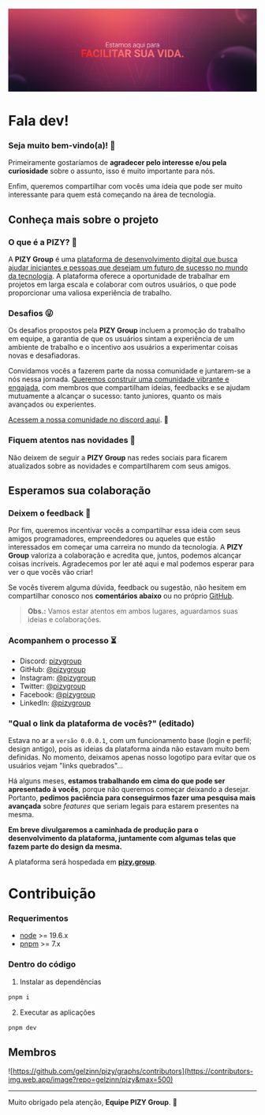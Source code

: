 !["PIZY Group banner"](https://raw.githubusercontent.com/pizygroup/.github/main/assets/pizygroup-github-banner-v2.png)

# Fala dev!
### Seja muito bem-vindo(a)! 🤗

Primeiramente gostaríamos de **agradecer pelo interesse e/ou pela curiosidade** sobre o assunto, isso é muito importante para nós.

Enfim, queremos compartilhar com vocês uma ideia que pode ser muito interessante para quem está começando na área de tecnologia.

## Conheça mais sobre o projeto

### O que é a PIZY? 🤔

A **PIZY Group** é uma <ins>plataforma de desenvolvimento digital que busca ajudar iniciantes e pessoas que desejam um futuro de sucesso no mundo da tecnologia</ins>. A plataforma oferece a oportunidade de trabalhar em projetos em larga escala e colaborar com outros usuários, o que pode proporcionar uma valiosa experiência de trabalho.

### Desafios 😜

Os desafios propostos pela **PIZY Group** incluem a promoção do trabalho em equipe, a garantia de que os usuários sintam a experiência de um ambiente de trabalho e o incentivo aos usuários a experimentar coisas novas e desafiadoras.

Convidamos vocês a fazerem parte da nossa comunidade e juntarem-se a nós nessa jornada. <ins>Queremos construir uma comunidade vibrante e engajada</ins>, com membros que compartilham ideias, feedbacks e se ajudam mutuamente a alcançar o sucesso: tanto juniores, quanto os mais avançados ou experientes.

[Acessem a nossa comunidade no discord aqui](https://discord.gg/TW3zMrtjNV). 🤗

### Fiquem atentos nas novidades 🤩

Não deixem de seguir a **PIZY Group** nas redes sociais para ficarem atualizados sobre as novidades e compartilharem com seus amigos.

## Esperamos sua colaboração

### Deixem o feedback 💬

Por fim, queremos incentivar vocês a compartilhar essa ideia com seus amigos programadores, empreendedores ou aqueles que estão interessados em começar uma carreira no mundo da tecnologia. A **PIZY Group** valoriza a colaboração e acredita que, juntos, podemos alcançar coisas incríveis. Agradecemos por ler até aqui e mal podemos esperar para ver o que vocês vão criar!

Se vocês tiverem alguma dúvida, feedback ou sugestão, não hesitem em compartilhar conosco nos **comentários abaixo** ou no próprio [GitHub](https://github.com/orgs/pizygroup/discussions/1). 

> **Obs.:** Vamos estar atentos em ambos lugares, aguardamos suas ideias e colaborações.

### Acompanhem o processo ⏳

* Discord: [pizygroup](https://discord.gg/TW3zMrtjNV)
* GitHub: [@pizygroup](https://github.com/pizygroup)
* Instagram: [@pizygroup](https://instagram.com/pizygroup/)
* Twitter: [@pizygroup](https://twitter.com/pizygroup)
* Facebook: [@pizygroup](https://facebook.com/pizygroup)
* LinkedIn: [@pizygroup](https://www.linkedin.com/company/pizygroup)

### "Qual o link da plataforma de vocês?" (editado)

Estava no ar a `versão 0.0.0.1`, com um funcionamento base (login e perfil; design antigo), pois as ideias da plataforma ainda não estavam muito bem definidas. No momento, deixamos apenas nosso logotipo para evitar que os usuários vejam "links quebrados"...

Há alguns meses, **estamos trabalhando em cima do que pode ser apresentado à vocês**, porque não queremos começar deixando a desejar. Portanto, **pedimos paciência para conseguirmos fazer uma pesquisa mais avançada** sobre _features_ que seriam legais para estarem presentes na mesma.

**Em breve divulgaremos a caminhada de produção para o desenvolvimento da plataforma, juntamente com algumas telas que fazem parte do design da mesma.**

A plataforma será hospedada em [**pizy.group**](https://pizy.group).

# Contribuição

### Requerimentos

- [node](https://nodejs.org/en/download/) >= 19.6.x
- [pnpm](https://pnpm.io/installation) >= 7.x

### Dentro do código

1. Instalar as dependências

```bash
pnpm i
```

2. Executar as aplicações

```bash
pnpm dev
```
## Membros

![https://github.com/gelzinn/pizy/graphs/contributors](https://contributors-img.web.app/image?repo=gelzinn/pizy&max=500)

---

Muito obrigado pela atenção,
**Equipe PIZY Group**. 💖